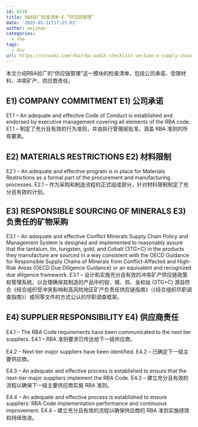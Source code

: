 ```yaml
---
id: 6538
title: RBA验厂检查清单-E-“供应链管理”
date: '2025-01-11T17:23:03'
author: weizhan
categories:
  - rba
tags:
  - doc
url: https://csrwiki.com/rba/rba-audit-checklist-section-e-supply-chain-management
---
```


本文介绍RBA验厂的“供应链管理”这一模块的检查清单，包括公司承诺、受限材料、冲突矿产、供应商责任。

## E1) COMPANY COMMITMENT E1) 公司承诺

E1.1 – An adequate and effective Code of Conduct is established and endorsed by executive management covering all elements of the RBA code. E1.1 – 制定了充分且有效的行为准则，并由执行管理层批准，涵盖 RBA 准则的所有要素。

## E2) MATERIALS RESTRICTIONS E2) 材料限制

E2.1 – An adequate and effective program is in place for Materials Restrictions as a formal part of the procurement and manufacturing processes. E2.1 – 作为采购和制造流程的正式组成部分，针对材料限制制定了充分且有效的计划。

## E3) RESPONSIBLE SOURCING OF MINERALS E3) 负责任的矿物采购

E3.1 – An adequate and effective Conflict Minerals Supply Chain Policy and Management System is designed and implemented to reasonably assure that the tantalum, tin, tungsten, gold, and Cobalt (3TG+C) in the products they manufacture are sourced in a way consistent with the OECD Guidance for Responsible Supply Chains of Minerals from Conflict-Affected and High-Risk Areas (OECD Due Diligence Guidance) or an equivalent and recognized due diligence framework. E3.1 – 设计和实施充分且有效的冲突矿产供应链政策和管理系统，以合理确保其制造的产品中的钽、锡、钨、金和钴 (3TG+C) 源自符合《经合组织受冲突影响和高风险地区矿产负责任供应链指南》（《经合组织尽职调查指南》）或同等文件的方式公认的尽职调查框架。

## E4) SUPPLIER RESPONSIBILITY E4) 供应商责任

E4.1 – The RBA Code requirements have been communicated to the next tier suppliers. E4.1 – RBA 准则要求已传达给下一级供应商。

E4.2 – Next tier major suppliers have been identified. E4.2 – 已确定下一级主要供应商。

E4.3 – An adequate and effective process is established to ensure that the next-tier major suppliers implement the RBA Code. E4.3 – 建立充分且有效的流程以确保下一级主要供应商实施 RBA 准则。

E4.4 – An adequate and effective process is established to ensure suppliers’ RBA Code implementation performance and continuous improvement. E4.4 – 建立充分且有效的流程以确保供应商的 RBA 准则实施绩效和持续改进。
